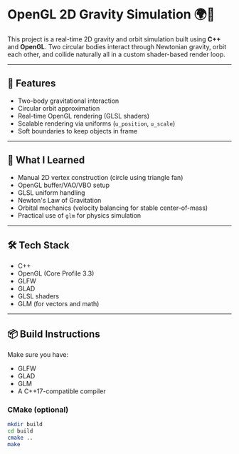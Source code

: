 ﻿# OpenGL 2D Gravity Simulation 🌍🚀

This project is a real-time 2D gravity and orbit simulation built using **C++** and **OpenGL**. Two circular bodies interact through Newtonian gravity, orbit each other, and collide naturally all in a custom shader-based render loop.

---

## 🔧 Features

- Two-body gravitational interaction
- Circular orbit approximation
- Real-time OpenGL rendering (GLSL shaders)
- Scalable rendering via uniforms (`u_position`, `u_scale`)
- Soft boundaries to keep objects in frame

---

## 🧠 What I Learned

- Manual 2D vertex construction (circle using triangle fan)
- OpenGL buffer/VAO/VBO setup
- GLSL uniform handling
- Newton's Law of Gravitation
- Orbital mechanics (velocity balancing for stable center-of-mass)
- Practical use of `glm` for physics simulation

---

## 🛠 Tech Stack

- C++
- OpenGL (Core Profile 3.3)
- GLFW
- GLAD
- GLSL shaders
- GLM (for vectors and math)

---

## 📦 Build Instructions

Make sure you have:
- GLFW
- GLAD
- GLM
- A C++17-compatible compiler

### CMake (optional)
```bash
mkdir build
cd build
cmake ..
make

